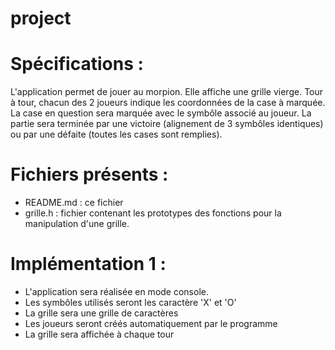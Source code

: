 project
=======

Spécifications :
================
L'application permet de jouer au morpion.
Elle affiche une grille vierge.
Tour à tour, chacun des 2 joueurs indique les coordonnées
de la case à marquée.
La case en question sera marquée avec le symbôle associé au joueur.
La partie sera terminée par une victoire (alignement de 3 symbôles identiques)
ou par une défaite (toutes les cases sont remplies).

Fichiers présents :
===================
- README.md : ce fichier
- grille.h : fichier contenant les prototypes des fonctions pour
la manipulation d'une grille.


Implémentation 1 :
==================
- L'application sera réalisée en mode console.
- Les symbôles utilisés seront les caractère 'X' et 'O'
- La grille sera une grille de caractères
- Les joueurs seront créés automatiquement par le programme
- La grille sera affichée à chaque tour


